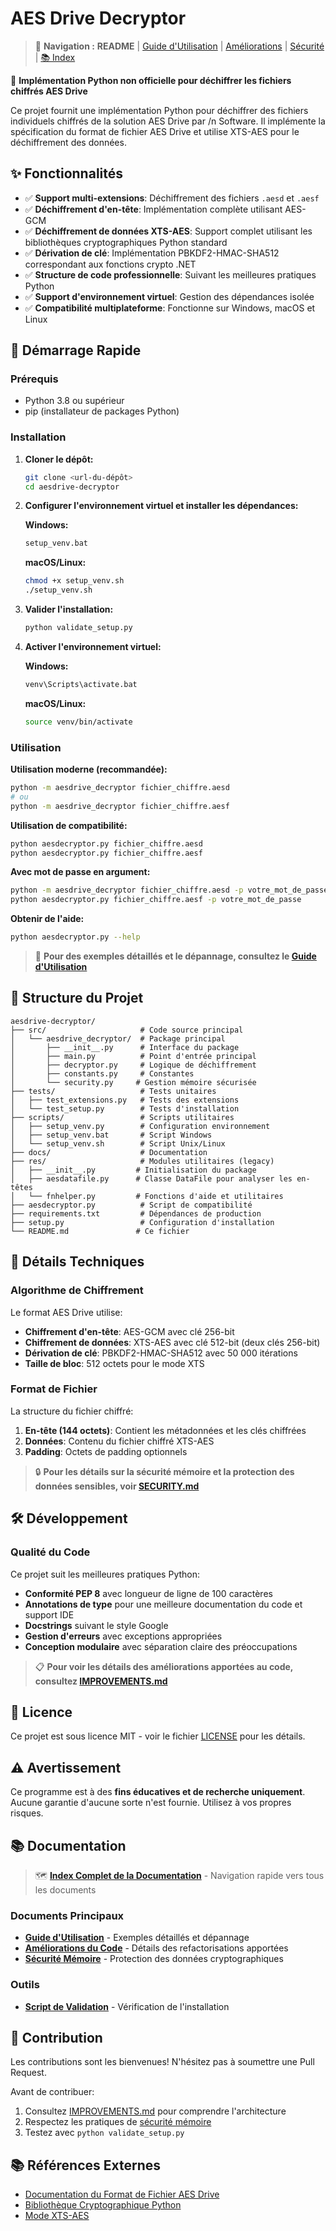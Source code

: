# AES Drive Decryptor

> 📖 **Navigation :** **README** | [Guide d'Utilisation](USAGE.md) | [Améliorations](IMPROVEMENTS.md) | [Sécurité](SECURITY.md) | [📚 Index](DOCS.md)

🔐 **Implémentation Python non officielle pour déchiffrer les fichiers chiffrés AES Drive**

Ce projet fournit une implémentation Python pour déchiffrer des fichiers individuels chiffrés de la solution AES Drive par /n Software. Il implémente la spécification du format de fichier AES Drive et utilise XTS-AES pour le déchiffrement des données.

## ✨ Fonctionnalités

- ✅ **Support multi-extensions**: Déchiffrement des fichiers `.aesd` et `.aesf`
- ✅ **Déchiffrement d'en-tête**: Implémentation complète utilisant AES-GCM
- ✅ **Déchiffrement de données XTS-AES**: Support complet utilisant les bibliothèques cryptographiques Python standard
- ✅ **Dérivation de clé**: Implémentation PBKDF2-HMAC-SHA512 correspondant aux fonctions crypto .NET
- ✅ **Structure de code professionnelle**: Suivant les meilleures pratiques Python
- ✅ **Support d'environnement virtuel**: Gestion des dépendances isolée
- ✅ **Compatibilité multiplateforme**: Fonctionne sur Windows, macOS et Linux

## 🚀 Démarrage Rapide

### Prérequis

- Python 3.8 ou supérieur
- pip (installateur de packages Python)

### Installation

1. **Cloner le dépôt:**
   ```bash
   git clone <url-du-dépôt>
   cd aesdrive-decryptor
   ```

2. **Configurer l'environnement virtuel et installer les dépendances:**
   
   **Windows:**
   ```cmd
   setup_venv.bat
   ```
   
   **macOS/Linux:**
   ```bash
   chmod +x setup_venv.sh
   ./setup_venv.sh
   ```

3. **Valider l'installation:**
   ```bash
   python validate_setup.py
   ```

4. **Activer l'environnement virtuel:**
   
   **Windows:**
   ```cmd
   venv\Scripts\activate.bat
   ```
   
   **macOS/Linux:**
   ```bash
   source venv/bin/activate
   ```

### Utilisation

**Utilisation moderne (recommandée):**
```bash
python -m aesdrive_decryptor fichier_chiffre.aesd
# ou
python -m aesdrive_decryptor fichier_chiffre.aesf
```

**Utilisation de compatibilité:**
```bash
python aesdecryptor.py fichier_chiffre.aesd
python aesdecryptor.py fichier_chiffre.aesf
```

**Avec mot de passe en argument:**
```bash
python -m aesdrive_decryptor fichier_chiffre.aesd -p votre_mot_de_passe
python aesdecryptor.py fichier_chiffre.aesf -p votre_mot_de_passe
```

**Obtenir de l'aide:**
```bash
python aesdecryptor.py --help
```

> 📖 **Pour des exemples détaillés et le dépannage, consultez le [Guide d'Utilisation](USAGE.md)**

## 📁 Structure du Projet

```
aesdrive-decryptor/
├── src/                     # Code source principal
│   └── aesdrive_decryptor/  # Package principal
│       ├── __init__.py      # Interface du package
│       ├── main.py          # Point d'entrée principal
│       ├── decryptor.py     # Logique de déchiffrement
│       ├── constants.py     # Constantes
│       └── security.py     # Gestion mémoire sécurisée
├── tests/                   # Tests unitaires
│   ├── test_extensions.py   # Tests des extensions
│   └── test_setup.py        # Tests d'installation
├── scripts/                 # Scripts utilitaires
│   ├── setup_venv.py        # Configuration environnement
│   ├── setup_venv.bat       # Script Windows
│   └── setup_venv.sh        # Script Unix/Linux
├── docs/                    # Documentation
├── res/                     # Modules utilitaires (legacy)
│   ├── __init__.py         # Initialisation du package
│   ├── aesdatafile.py      # Classe DataFile pour analyser les en-têtes
│   └── fnhelper.py         # Fonctions d'aide et utilitaires
├── aesdecryptor.py          # Script de compatibilité
├── requirements.txt         # Dépendances de production
├── setup.py                 # Configuration d'installation
└── README.md               # Ce fichier
```

## 🔧 Détails Techniques

### Algorithme de Chiffrement

Le format AES Drive utilise:
- **Chiffrement d'en-tête**: AES-GCM avec clé 256-bit
- **Chiffrement de données**: XTS-AES avec clé 512-bit (deux clés 256-bit)
- **Dérivation de clé**: PBKDF2-HMAC-SHA512 avec 50 000 itérations
- **Taille de bloc**: 512 octets pour le mode XTS

### Format de Fichier

La structure du fichier chiffré:
1. **En-tête (144 octets)**: Contient les métadonnées et les clés chiffrées
2. **Données**: Contenu du fichier chiffré XTS-AES
3. **Padding**: Octets de padding optionnels

> 🔒 **Pour les détails sur la sécurité mémoire et la protection des données sensibles, voir [SECURITY.md](SECURITY.md)**

## 🛠️ Développement

### Qualité du Code

Ce projet suit les meilleures pratiques Python:

- **Conformité PEP 8** avec longueur de ligne de 100 caractères
- **Annotations de type** pour une meilleure documentation du code et support IDE
- **Docstrings** suivant le style Google
- **Gestion d'erreurs** avec exceptions appropriées
- **Conception modulaire** avec séparation claire des préoccupations

> 📋 **Pour voir les détails des améliorations apportées au code, consultez [IMPROVEMENTS.md](IMPROVEMENTS.md)**

## 📄 Licence

Ce projet est sous licence MIT - voir le fichier [LICENSE](LICENSE) pour les détails.

## ⚠️ Avertissement

Ce programme est à des **fins éducatives et de recherche uniquement**. Aucune garantie d'aucune sorte n'est fournie. Utilisez à vos propres risques.

## 📚 Documentation

> 🗺️ **[Index Complet de la Documentation](DOCS.md)** - Navigation rapide vers tous les documents

### Documents Principaux
- **[Guide d'Utilisation](USAGE.md)** - Exemples détaillés et dépannage
- **[Améliorations du Code](IMPROVEMENTS.md)** - Détails des refactorisations apportées
- **[Sécurité Mémoire](SECURITY.md)** - Protection des données cryptographiques

### Outils
- **[Script de Validation](validate_setup.py)** - Vérification de l'installation

## 🤝 Contribution

Les contributions sont les bienvenues! N'hésitez pas à soumettre une Pull Request.

Avant de contribuer:
1. Consultez [IMPROVEMENTS.md](IMPROVEMENTS.md) pour comprendre l'architecture
2. Respectez les pratiques de [sécurité mémoire](SECURITY.md)
3. Testez avec `python validate_setup.py`

## 📚 Références Externes

- [Documentation du Format de Fichier AES Drive](https://cdn.nsoftware.com/help/NEH/app/nsoftware.AESDrive.htm#pg_aesdfileformat)
- [Bibliothèque Cryptographique Python](https://cryptography.io/)
- [Mode XTS-AES](https://cryptography.io/en/latest/hazmat/primitives/symmetric-encryption/#cryptography.hazmat.primitives.ciphers.modes.XTS)
